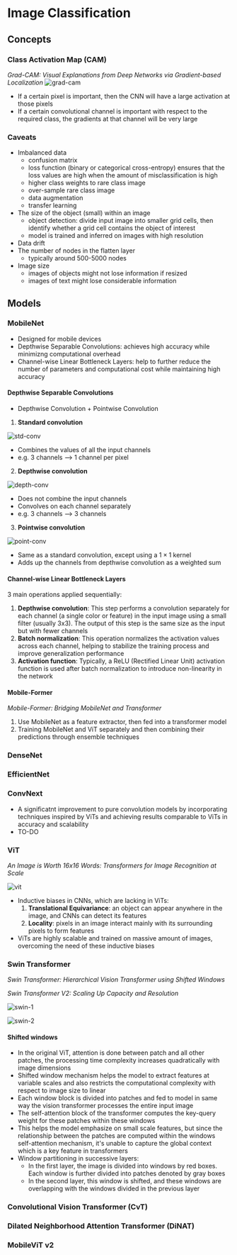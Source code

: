 # Image Classification

## Concepts
### Class Activation Map (CAM)
*Grad-CAM: Visual Explanations from Deep Networks via Gradient-based Localization*
![grad-cam](./media/grad-cam.png)

- If a certain pixel is important, then the CNN will have a large activation at those pixels
- If a certain convolutional channel is important with respect to the required class, the gradients at that channel will be very large

### Caveats
- Imbalanced data
  - confusion matrix
  - loss function (binary or categorical cross-entropy) ensures that the loss values are high when the amount of misclassification is high
  - higher class weights to rare class image
  - over-sample rare class image
  - data augmentation
  - transfer learning
- The size of the object (small) within an image
  - object detection: divide input image into smaller grid cells, then identify whether a grid cell contains the object of interest
  - model is trained and inferred on images with high resolution
- Data drift
- The number of nodes in the flatten layer
  - typically around 500-5000 nodes
- Image size
  - images of objects might not lose information if resized
  - images of text might lose considerable information


## Models
### MobileNet
- Designed for mobile devices
- Depthwise Separable Convolutions: achieves high accuracy while minimizng computational overhead
- Channel-wise Linear Bottleneck Layers: help to further reduce the number of parameters and computational cost while maintaining high accuracy

#### Depthwise Separable Convolutions
- Depthwise Convolution + Pointwise Convolution

1. **Standard convolution**

![std-conv](./media/std-conv.png)
- Combines the values of all the input channels
- e.g. 3 channels --> 1 channel per pixel

2. **Depthwise convolution**

![depth-conv](./media/depth-conv.png)
- Does not combine the input channels
- Convolves on each channel separately
- e.g. 3 channels --> 3 channels

3. **Pointwise convolution**

![point-conv](./media/point-conv.png)
- Same as a standard convolution, except using a $1 \times 1$ kernel
- Adds up the channels from depthwise convolution as a weighted sum

#### Channel-wise Linear Bottleneck Layers
3 main operations applied sequentially:
1. **Depthwise convolution**: This step performs a convolution separately for each channel (a single color or feature) in the input image using a small filter (usually 3x3). The output of this step is the same size as the input but with fewer channels
2. **Batch normalization**: This operation normalizes the activation values across each channel, helping to stabilize the training process and improve generalization performance
3. **Activation function**: Typically, a ReLU (Rectified Linear Unit) activation function is used after batch normalization to introduce non-linearity in the network

#### Mobile-Former
*Mobile-Former: Bridging MobileNet and Transformer*
1. Use MobileNet as a feature extractor, then fed into a transformer model
2. Training MobileNet and ViT separately and then combining their predictions through ensemble techniques

### DenseNet

### EfficientNet

### ConvNext
- A significatnt improvement to pure convolution models by incorporating techniques inspired by ViTs and achieving results comparable to ViTs in accuracy and scalability
- TO-DO

### ViT
*An Image is Worth 16x16 Words: Transformers for Image Recognition at Scale*

![vit](./media/vit.png)

- Inductive biases in CNNs, which are lacking in ViTs:
  1. **Translational Equivariance**: an object can appear anywhere in the image, and CNNs can detect its features
  2. **Locality**: pixels in an image interact mainly with its surrounding pixels to form features
- ViTs are highly scalable and trained on massive amount of images, overcoming the need of these inductive biases

### Swin Transformer
*Swin Transformer: Hierarchical Vision Transformer using Shifted Windows*

*Swin Transformer V2: Scaling Up Capacity and Resolution*

![swin-1](./media/swin-1.png)

![swin-2](./media/swin-2.png)

#### Shifted windows
- In the original ViT, attention is done between patch and all other patches, the processing time complexity increases quadratically with image dimensions
- Shifted window mechanism helps the model to extract features at variable scales and also restricts the computational complexity with respect to image size to linear
- Each window block is divided into patches and fed to model in same way the vision transformer processes the entire input image
- The self-attention block of the transformer computes the key-query weight for these patches within these windows
- This helps the model emphasize on small scale features, but since the relationship between the patches are computed within the windows self-attention mechanism, it's unable to capture the global context which is a key feature in transformers
- Window partitioning in successive layers:
  - In the first layer, the image is divided into windows by red boxes. Each window is further divided into patches denoted by gray boxes
  - In the second layer, this window is shifted, and these windows are overlapping with the windows divided in the previous layer

### Convolutional Vision Transformer (CvT)

### Dilated Neighborhood Attention Transformer (DiNAT)

### MobileViT v2